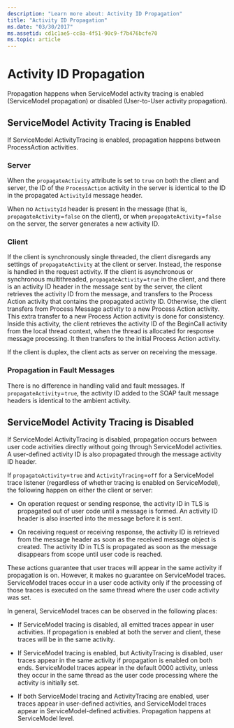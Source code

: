 ```yaml
---
description: "Learn more about: Activity ID Propagation"
title: "Activity ID Propagation"
ms.date: "03/30/2017"
ms.assetid: cd1c1ae5-cc8a-4f51-90c9-f7b476bcfe70
ms.topic: article
---
```

# Activity ID Propagation

Propagation happens when ServiceModel activity tracing is enabled (ServiceModel propagation) or disabled (User-to-User activity propagation).  
  
## ServiceModel Activity Tracing is Enabled  

 If ServiceModel ActivityTracing is enabled, propagation happens between ProcessAction activities.  
  
### Server  

 When the `propagateActivity` attribute is set to `true` on both the client and server, the ID of the `ProcessAction` activity in the server is identical to the ID in the propagated `ActivityId` message header.  
  
 When no `ActivityId` header is present in the message (that is, `propagateActivity`=`false` on the client), or when `propagateActivity`=`false` on the server, the server generates a new activity ID.  
  
### Client  

 If the client is synchronously single threaded, the client disregards any settings of `propagateActivity` at the client or server. Instead, the response is handled in the request activity. If the client is asynchronous or synchronous multithreaded, `propagateActivity`=`true` in the client, and there is an activity ID header in the message sent by the server, the client retrieves the activity ID from the message, and transfers to the Process Action activity that contains the propagated activity ID. Otherwise, the client transfers from Process Message activity to a new Process Action activity. This extra transfer to a new Process Action activity is done for consistency. Inside this activity, the client retrieves the activity ID of the BeginCall activity from the local thread context, when the thread is allocated for response message processing. It then transfers to the initial Process Action activity.  
  
 If the client is duplex, the client acts as server on receiving the message.  
  
### Propagation in Fault Messages  

 There is no difference in handling valid and fault messages. If `propagateActivity`=`true`, the activity ID added to the SOAP fault message headers is identical to the ambient activity.  
  
## ServiceModel Activity Tracing is Disabled  

 If ServiceModel ActivityTracing is disabled, propagation occurs between user code activities directly without going through ServiceModel activities. A user-defined activity ID is also propagated through the message activity ID header.  
  
 If `propagateActivity`=`true` and `ActivityTracing`=`off` for a ServiceModel trace listener (regardless of whether tracing is enabled on ServiceModel), the following happen on either the client or server:  
  
- On operation request or sending response, the activity ID in TLS is propagated out of user code until a message is formed. An activity ID header is also inserted into the message before it is sent.  
  
- On receiving request or receiving response, the activity ID is retrieved from the message header as soon as the received message object is created. The activity ID in TLS is propagated as soon as the message disappears from scope until user code is reached.  
  
 These actions guarantee that user traces will appear in the same activity if propagation is on. However, it makes no guarantee on ServiceModel traces. ServiceModel traces occur in a user code activity only if the processing of those traces is executed on the same thread where the user code activity was set.  
  
 In general, ServiceModel traces can be observed in the following places:  
  
- If ServiceModel tracing is disabled, all emitted traces appear in user activities. If propagation is enabled at both the server and client, these traces will be in the same activity.  
  
- If ServiceModel tracing is enabled, but ActivityTracing is disabled, user traces appear in the same activity if propagation is enabled on both ends. ServiceModel traces appear in the default 0000 activity, unless they occur in the same thread as the user code processing where the activity is initially set.  
  
- If both ServiceModel tracing and ActivityTracing are enabled, user traces appear in user-defined activities, and ServiceModel traces appear in ServiceModel-defined activities. Propagation happens at ServiceModel level.
